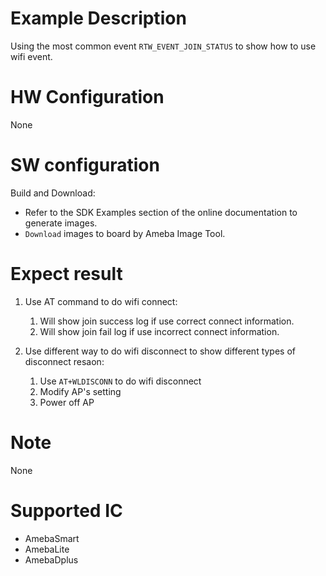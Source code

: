 # Example Description

Using the most common event `RTW_EVENT_JOIN_STATUS` to show how to use wifi event.

# HW Configuration

None

# SW configuration

Build and Download:
   * Refer to the SDK Examples section of the online documentation to generate images.
   * `Download` images to board by Ameba Image Tool.

# Expect result

1. Use AT command to do wifi connect:
	1. Will show join success log if use correct connect information.
	2. Will show join fail log if use incorrect connect information.

2. Use different way to do wifi disconnect to show different types of disconnect resaon:
	1. Use `AT+WLDISCONN` to do wifi disconnect
	2. Modify AP's setting
	3. Power off AP

# Note

None

# Supported IC

- AmebaSmart
- AmebaLite
- AmebaDplus
